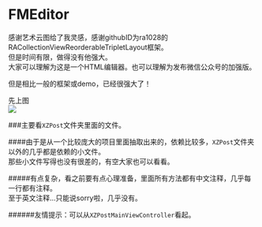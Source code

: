 # FMEditor
感谢艺术云图给了我灵感，感谢githubID为ra1028的RACollectionViewReorderableTripletLayout框架。<br>
但是时间有限，做得没有他强大。<br>
大家可以理解为这是一个HTML编辑器。也可以理解为发布微信公众号的加强版。<br>

但是相比一般的框架或demo，已经很强大了！

先上图<br>
![](https://raw.githubusercontent.com/brainHaert/FMEditor/master/showgif.gif)

###主要看`XZPost`文件夹里面的文件。

####由于是从一个比较庞大的项目里面抽取出来的，依赖比较多，`XZPost`文件夹以外的几乎都是依赖的小文件。<br>
那些小文件写得也没有很差的，有空大家也可以看看。

#####有点复杂，看之前要有点心理准备，里面所有方法都有中文注释，几乎每一行都有注释。<br>
至于英文注释...只能说sorry啦，几乎没有。

######友情提示：可以从`XZPostMainViewController`看起。
